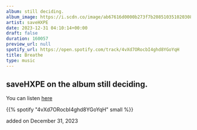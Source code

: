 ```yaml
---
album: still deciding.
album_image: https://i.scdn.co/image/ab67616d0000b273f7b2085103510203082dbfed
artist: saveHXPE
date: 2023-12-31 04:10:14+00:00
draft: false
duration: 160057
preview_url: null
spotify_url: https://open.spotify.com/track/4vXd7ORocbI4ghd8YGoYqH
title: Breathe
type: music
---
```



## saveHXPE on the album still deciding.

You can listen [here](https://open.spotify.com/track/4vXd7ORocbI4ghd8YGoYqH)

{{% spotify "4vXd7ORocbI4ghd8YGoYqH" small %}}

added on December 31, 2023